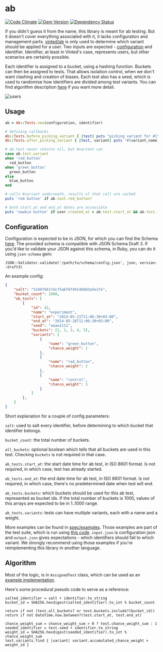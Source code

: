 # ab

[![Code Climate](https://codeclimate.com/github/vinted/ab.png)](https://codeclimate.com/github/vinted/ab)
[![Gem Version](https://badge.fury.io/rb/vinted-ab.png)](http://badge.fury.io/rb/vinted-ab)
[![Dependency Status](https://gemnasium.com/vinted/ab.png)](https://gemnasium.com/vinted/ab)

If you didn't guess it from the name, this library is meant for ab testing. But it doesn't cover everything associated with it, it lacks configuration and management parts. [vinted/ab](https://github.com/vinted/ab) is only used to determine which variant should be applied for a user. Two inputs are expected - [configuration](#configuration) and identifier. Identifier, at least in Vinted's case, represents users, but other scenarios are certainly possible.

Each identifier is assigned to a bucket, using a hashing function. Buckets can then be assigned to tests. That allows isolation control, when we don't want clashing and creation of biases. Each test also has a seed, which is used to randomise how identifiers are divided among test variants. You can find algorithm description [here](#algorithm) if you want more detail.

![users](https://cloud.githubusercontent.com/assets/54526/2971326/0535267a-db69-11e3-9878-e2b6a5d5505d.png)

## Usage

```ruby
ab = Ab::Tests.new(configuration, identifier)

# defining callbacks
Ab::Tests.before_picking_variant { |test| puts "picking variant for #{test}" }
Ab::Tests.after_picking_variant { |test, variant| puts "#{variant_name}" }

# ab.test never returns nil, but #variant can
case ab.test.variant
when 'red_button'
  red_button
when 'green_button'
  green_button
else
  blue_button
end

# calls #variant underneath, results of that call are cached
puts 'red button' if ab.test.red_button?

# both start_at and end_at dates are accessible
puts 'newbie button' if user.created_at > ab.test.start_at && ab.test.for_newbies?
```

## Configuration

Configuration is expected to be in JSON, for which you can find the Schema [here](https://github.com/vinted/ab/blob/master/config.json). The provided schema is compatible with JSON Schema Draft 3. If you'd like to validate your JSON against this schema, in Ruby, you can do it using `json-schema` gem:

```
JSON::Validator.validate('/path/to/schema/config.json', json, version: :draft3)
```

An example config:

```json
{
    "salt": "534979417dc75a6f6f49146603a5e17e",
    "bucket_count": 1000,
    "ab_tests": [
        {
            "id": 42,
            "name": "experiment",
            "start_at": "2014-05-21T11:06:30+03:00",
            "end_at": "2014-05-28T11:06:30+03:00",
            "seed": "aaaa1111",
            "buckets": [1, 2, 3, 4, 5],
            "variants": [
                {
                    "name": "green_button",
                    "chance_weight": 1
                },
                {
                    "name": "red_button",
                    "chance_weight": 2
                },
                {
                    "name": "control",
                    "chance_weight": 3
                }
            ]
        },
    ]
}
```

Short explanation for a couple of config parameters:

`salt`: used to salt every identifier, before determining to which bucket that identifier belongs.

`bucket_count`: the total number of buckets.

`all_buckets`: optional boolean which tells that all buckets are used in this test. Checking `buckets` is not required in that case.

`ab_tests.start_at`: the start date time for ab test, in ISO 8601 format. Is not required, in which case, test has already started.

`ab_tests.end_at`: the end date time for ab test, in ISO 8601 format. Is not required, in which case, there's no predetermined date when test will end.

`ab_tests.buckets`: which buckets should be used for this ab test, represented as bucket ids. If the total number of buckets is 1000, values of this arrays are expected to be in 1..1000 range.

`ab_tests.variants`: tests can have multiple variants, each with a name and a weight.

More examples can be found in [spec/examples](https://github.com/vinted/ab/tree/master/spec/examples). Those examples are part of the test suite, which is run using [this code](https://github.com/vinted/ab/blob/master/spec/integration_spec.rb). `input.json` is configuration json and `output.json` gives expectations - which identifiers should fall to which variant. We strongly recommend using those examples if you're reimplementing this library in another language.

## Algorithm

Most of the logic, is in `AssignedTest` class, which can be used as an [example implementation](https://github.com/vinted/ab/blob/master/lib/ab/assigned_test.rb).

Here's some procedural pseudo code to serve as a reference:

```pseudo
salted_identifier = salt + identifier.to_string
bucket_id = SHA256.hexdigest(salted_identifier).to_int % bucket_count

return if not (test.all_buckets? or test.buckets.include?(bucket_id))
return if not DateTime.now.between?(test.start_at, test.end_at)

chance_weight_sum = chance_weight_sum > 0 ? test.chance_weight_sum : 1
seeded_identifier = test.seed + identifier.to_string
weight_id = SHA256.hexdigest(seeded_identifier).to_int % chance_weight_sum
test.variants.find { |variant| variant.accumulated_chance_weight > weight_id }
```
